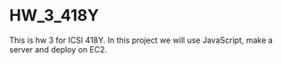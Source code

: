 # HW_3_418Y

This is hw 3 for ICSI  418Y. 
In this project we will use JavaScript, make a server and deploy on EC2.
